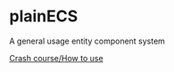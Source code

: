 # plainECS
A general usage entity component system

[Crash course/How to use](https://docs.google.com/presentation/d/1LuyeOwyWpmwz8ukjmgCZhi5EROj3kQuQQG_nDML4AOE/edit?usp=sharing)
